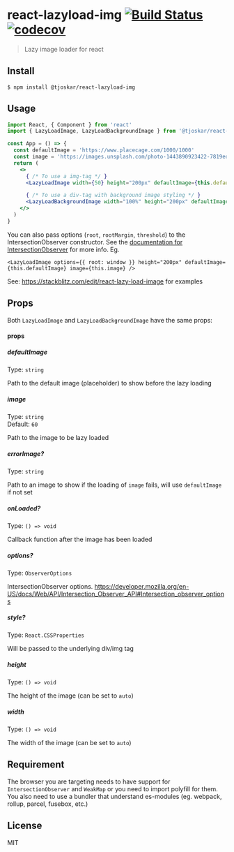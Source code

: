 # react-lazyload-img [![Build Status](https://travis-ci.org/tjoskar/react-lazyload-img.svg?branch=master)](https://travis-ci.org/tjoskar/react-lazyload-img) [![codecov](https://codecov.io/gh/tjoskar/react-lazyload-img/branch/master/graph/badge.svg)](https://codecov.io/gh/tjoskar/react-lazyload-img)

> Lazy image loader for react


## Install

```
$ npm install @tjoskar/react-lazyload-img
```


## Usage

```jsx
import React, { Component } from 'react'
import { LazyLoadImage, LazyLoadBackgroundImage } from '@tjoskar/react-lazyload-img'

const App = () => {
  const defaultImage = 'https://www.placecage.com/1000/1000'
  const image = 'https://images.unsplash.com/photo-1443890923422-7819ed4101c0?fm=jpg'
  return (
    <>
      { /* To use a img-tag */ }
      <LazyLoadImage width={50} height="200px" defaultImage={this.defaultImage} image={this.image} />

      { /* To use a div-tag with background image styling */ }
      <LazyLoadBackgroundImage width="100%" height="200px" defaultImage={this.defaultImage} image={this.image} />
    </>
  )
}
```

You can also pass options (`root`, `rootMargin`, `threshold`) to the IntersectionObserver constructor. See the [documentation for IntersectionObserver](https://developer.mozilla.org/en-US/docs/Web/API/IntersectionObserver/IntersectionObserver) for more info. Eg.
```tsx
<LazyLoadImage options={{ root: window }} height="200px" defaultImage={this.defaultImage} image={this.image} />
```

See: https://stackblitz.com/edit/react-lazy-load-image for examples

## Props

Both `LazyLoadImage` and `LazyLoadBackgroundImage` have the same props:

#### props

##### defaultImage

Type: `string`<br>

Path to the default image (placeholder) to show before the lazy loading

##### image

Type: `string`<br>
Default: `60`

Path to the image to be lazy loaded

##### errorImage?

Type: `string`<br>

Path to an image to show if the loading of `image` fails, will use `defaultImage` if not set

##### onLoaded?

Type: `() => void`<br>

Callback function after the image has been loaded

##### options?

Type: `ObserverOptions`<br>

IntersectionObserver options. https://developer.mozilla.org/en-US/docs/Web/API/Intersection_Observer_API#Intersection_observer_options

##### style?

Type: `React.CSSProperties`<br>

Will be passed to the underlying div/img tag

##### height

Type: `() => void`<br>

The height of the image (can be set to `auto`)

##### width

Type: `() => void`<br>

The width of the image (can be set to `auto`)


## Requirement

The browser you are targeting needs to have support for `IntersectionObserver` and `WeakMap` or you need to import polyfill for them. You also need to use a bundler that understand es-modules (eg. webpack, rollup, parcel, fusebox, etc.)

## License

MIT

